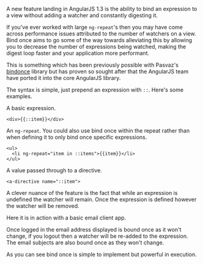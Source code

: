 A new feature landing in AngularJS 1.3 is the ability to bind an expression to a view without adding a watcher and constantly digesting it.

If you've ever worked with large `ng-repeat`'s then you may have come across performance issues attributed to the number of watchers on a view. Bind once aims to go some of the way towards alleviating this by allowing you to decrease the number of expressions being watched, making the digest loop faster and your application more performant.

This is something which has been previously possible with Pasvaz's [bindonce](https://github.com/Pasvaz/bindonce) library but has proven so sought after that the AngularJS team have ported it into the core AngularJS library.

The syntax is simple, just prepend an expression with `::`. Here's some examples.

A basic expression. 

```language-javascript
<div>{{::item}}</div>
```
An `ng-repeat`. You could also use bind once within the repeat rather than when defining it to only bind once specific expressions.

```language-javascript
<ul>
  <li ng-repeat="item in ::items">{{item}}</li>
</ul>
```

A value passed through to a directive.

```language-javascript
<a-directive name="::item">
```
    
A clever nuance of the feature is the fact that while an expression is undefined the watcher will remain. Once the expression is defined however the watcher will be removed.

Here it is in action with a basic email client app.

<a class="jsbin-embed" href="http://jsbin.com/yufomo/16/embed?output"></a><script src="http://static.jsbin.com/js/embed.js"></script>

Once logged in the email address displayed is bound once as it won't change, if you logout then a watcher will be re-added to the expression. The email subjects are also bound once as they won't change.

As you can see bind once is simple to implement but powerful in execution.
